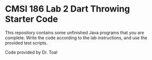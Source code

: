 # CMSI 186 Lab 2 Dart Throwing Starter Code

This repository contains some unfinished Java programs that you are complete. Write the code according to the lab instructions, and use the provided test scripts.

Code provided by Dr. Toal